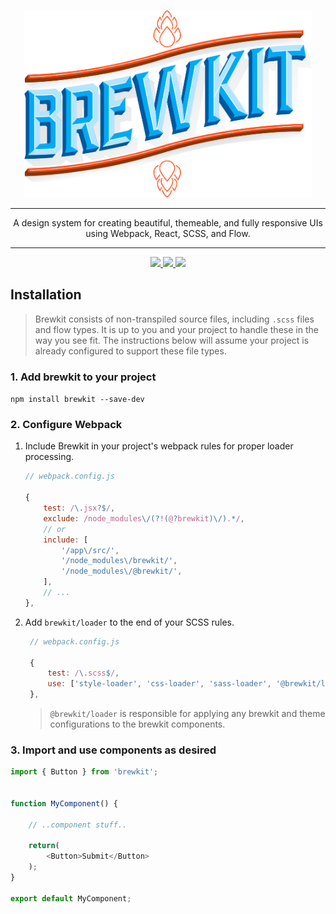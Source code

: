 <p align="center">
  <img width="460" height="300" src=".build/storybook/logo.png">
</p>

---

<p align="center">A design system for creating beautiful, themeable, and fully responsive UIs using Webpack, React, SCSS, and Flow.</p>

---

<p align="center">
  <a href="https://github.com/brewkit/brewkit-ui/blob/master/LICENSE">
    <img src="https://img.shields.io/badge/license-MIT-blue.svg">
  </a>
  <a href="https://github.com/lerna/lerna">
    <img src="https://img.shields.io/badge/maintained%20with-lerna-cc00ff.svg">
  </a>
  <a href="https://github.com/storybookjs/storybook">
    <img src="https://cdn.jsdelivr.net/gh/storybookjs/brand@master/badge/badge-storybook.svg">
  </a>
</p>


## Installation

> Brewkit consists of non-transpiled source files, including `.scss` files and flow types. It is up to you and your project to handle these in the way you see fit. The instructions below will assume your project is already configured to support these file types.

### 1. Add brewkit to your project
`npm install brewkit --save-dev`
    
### 2. Configure Webpack
1. Include Brewkit in your project's webpack rules for proper loader processing.
    ```js
    // webpack.config.js

    {
        test: /\.jsx?$/,
        exclude: /node_modules\/(?!(@?brewkit)\/).*/,
        // or
        include: [
            '/app\/src/',
            '/node_modules\/brewkit/',
            '/node_modules\/@brewkit/',
        ],
        // ...
    },
    ```
    
1. Add `brewkit/loader` to the end of your SCSS rules.
   ```js
    // webpack.config.js

    {
        test: /\.scss$/,
        use: ['style-loader', 'css-loader', 'sass-loader', '@brewkit/loader'],
    },
    ```
    > `@brewkit/loader` is responsible for applying any brewkit and theme configurations to the brewkit components.


### 3. Import and use components as desired
```js
import { Button } from 'brewkit';


function MyComponent() {

    // ..component stuff..

    return(
        <Button>Submit</Button>
    );
}

export default MyComponent;
```

